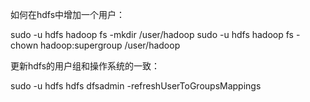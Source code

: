 如何在hdfs中增加一个用户：

sudo -u hdfs hadoop fs -mkdir /user/hadoop
sudo -u hdfs hadoop fs -chown hadoop:supergroup /user/hadoop

更新hdfs的用户组和操作系统的一致：

sudo -u hdfs hdfs dfsadmin -refreshUserToGroupsMappings